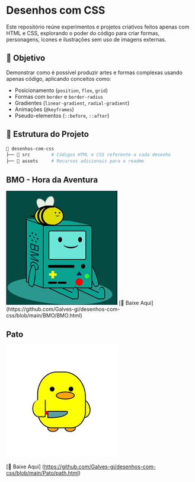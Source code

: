 
# Desenhos com CSS

Este repositório reúne experimentos e projetos criativos feitos apenas com HTML e CSS, explorando o poder do código para criar formas, personagens, ícones e ilustrações sem uso de imagens externas.

## 📌 Objetivo
Demonstrar como é possível produzir artes e formas complexas usando apenas código, aplicando conceitos como:

- Posicionamento (`position`, `flex`, `grid`)
- Formas com `border` e `border-radius`
- Gradientes (`linear-gradient`, `radial-gradient`)
- Animações (`@keyframes`)
- Pseudo-elementos (`::before`, `::after`)

## 📂 Estrutura do Projeto
```bash
📁 desenhos-com-css
├── 📁 src        # Códigos HTML e CSS referente a cada desenho
├── 📁 assets     # Recursos adicionais para o readme
```

## BMO - Hora da Aventura
<img src="https://github.com/Galves-gi/desenhos-com-css/blob/main/assets/bmo.png" alt="Meu desenho do BMO da hora de aventura com html e css" width="300">
[🔗 Baixe Aqui] (https://github.com/Galves-gi/desenhos-com-css/blob/main/BMO/BMO.html)

## Pato
<img src="https://github.com/Galves-gi/desenhos-com-css/blob/main/assets/pato.png" alt="Meu desenho de pato com html e css" width="300">

[🔗 Baixe Aqui] (https://github.com/Galves-gi/desenhos-com-css/blob/main/Pato/path.html)
